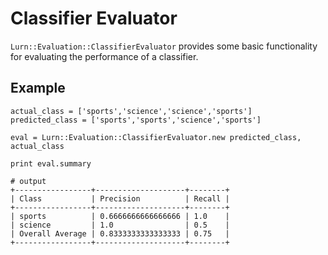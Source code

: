 # Classifier Evaluator
`Lurn::Evaluation::ClassifierEvaluator` provides some basic functionality for evaluating the performance of a classifier.

## Example
```
actual_class = ['sports','science','science','sports']
predicted_class = ['sports','sports','science','sports']

eval = Lurn::Evaluation::ClassifierEvaluator.new predicted_class, actual_class

print eval.summary

# output
+-----------------+--------------------+--------+
| Class           | Precision          | Recall |
+-----------------+--------------------+--------+
| sports          | 0.6666666666666666 | 1.0    |
| science         | 1.0                | 0.5    |
| Overall Average | 0.8333333333333333 | 0.75   |
+-----------------+--------------------+--------+
```
